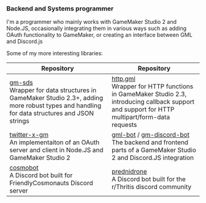 ### Backend and Systems programmer
I'm a programmer who mainly works with GameMaker Studio 2 and Node.JS, occasionally integrating them in various ways such as adding OAuth functionality to GameMaker, or creating an interface between GML and Discord.js

Some of my more interesting libraries:

| Repository | Repository |
|--|--|
| [gm-sds](https://github.com/Sidorakh/gm-sds)<br>Wrapper for data structures in GameMaker Studio 2.3+, adding more robust types and handling for data structures and JSON strings | [http.gml](https://github.com/Sidorakh/http.gml)<br>Wrapper for HTTP functions in GameMaker Studio 2.3, introducing callback support and support for HTTP multipart/form-data requests |
| [twitter-x-gm](https://github.com/Sidorakh/twitter-x-gm)<br>An implementaiton of an OAuth server and client in Node.JS and GameMaker Studio 2 | [gml-bot](https://github.com/Sidorakh/gml-bot) / [gm-discord-bot](https://github.com/Sidorakh/gm-discord-bot)<br> The backend and frontend parts of a GameMaker Studio 2 and Discord.JS integration |
| [cosmobot](https://github.com/Sidorakh/cosmobot)<br>A Discord bot built for FriendlyCosmonauts Discord server | [prednidrone](https://github.com/Sidorakh/prednidrone)<br>A Discord bot built for the r/Thritis discord community |
